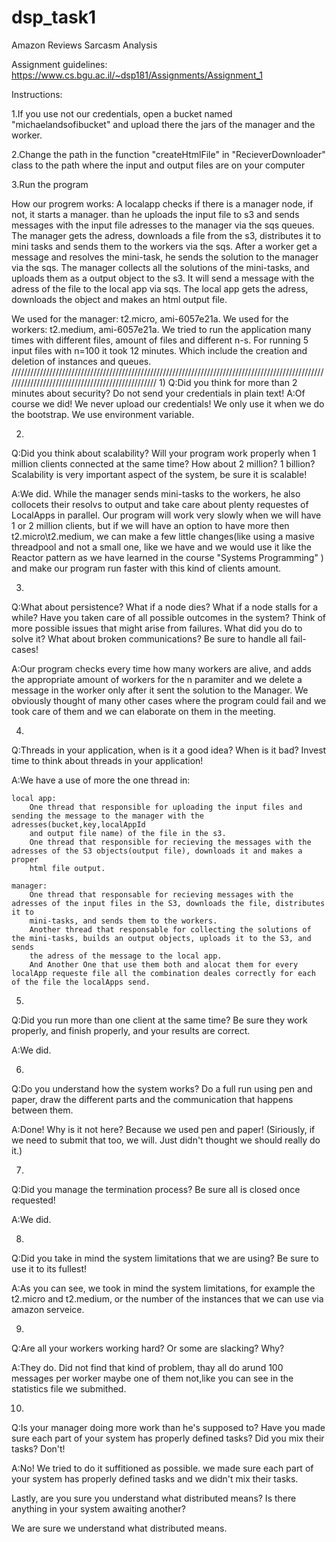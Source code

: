 # dsp_task1
Amazon Reviews Sarcasm Analysis

Assignment guidelines: https://www.cs.bgu.ac.il/~dsp181/Assignments/Assignment_1


Instructions:

1.If you use not our credentials, open a bucket named "michaelandsofibucket" and upload there the jars of the manager and the worker.

2.Change the path in the function "createHtmlFile" in "RecieverDownloader" class  to the path where the input and output files are on your computer

3.Run the program 


How our progrem works:
A localapp checks if there is a manager node, if not, it starts a manager. than he uploads the input file to s3 and sends messages with the 
input file adresses to the manager via the sqs queues.
The manager gets the adress, downloads a file from the s3, distributes it to mini tasks and sends them to the workers via the sqs.
After a worker get a message and resolves the mini-task, he sends the solution to the manager via the sqs.
The manager collects all the solutions of the mini-tasks, and uploads them as a output object to the s3. It will send a message with the adress of the 
file to the local app via sqs.
The local app gets the adress, downloads the object and makes an html output file.

We used for the manager: t2.micro, ami-6057e21a.
We used for the workers: t2.medium, ami-6057e21a.
We tried to run the application many times with different files, amount of files and different n-s.
For running 5 input files with n=100 it took 12 minutes. Which include the creation and deletion of instances and queues.
/////////////////////////////////////////////////////////////////////////////////////////////////////////////////////////////////////////////////
1)
Q:Did you think for more than 2 minutes about security? Do not send your credentials in plain text!
A:Of course we did! We never upload our credentials! We only use it when we do the bootstrap. We use environment variable.


2)
Q:Did you think about scalability? Will your program work properly when 1 million clients connected at the same time? 
	How about 2 million? 1 billion? Scalability is very important aspect of the system, be sure it is scalable!

A:We did. While the manager sends mini-tasks to the workers, he also collocets their resolvs to output and take care about plenty requestes of LocalApps in parallel.
	Our program will work very slowly when we will have 1 or 2 million clients, but if we will have an option to have more then t2.micro\t2.medium, we can 
	make a few little changes(like using a masive threadpool and not a small one, like we have and we would use it like the Reactor pattern as we have learned in the course "Systems Programming" ) 
	and make our program run faster with this kind of clients amount.


3)
Q:What about persistence? What if a node dies? What if a node stalls for a while? 
	Have you taken care of all possible outcomes in the system? Think of more possible issues that might arise from failures. What did you do to solve it? What about broken communications? Be sure to handle all fail-cases!

A:Our program checks every time how many workers are alive, and adds the appropriate amount of workers for the n paramiter and we delete a message in the worker only after it sent the solution to the Manager.
	We obviously thought of many other cases where the program could fail and we took care of them and we can elaborate on them in the meeting.


4)
Q:Threads in your application, when is it a good idea? When is it bad? Invest time to think about threads in your application!

A:We have a use of more the one thread in:
	
	local app:
		One thread that responsible for uploading the input files and sending the message to the manager with the adresses(bucket,key,localAppId
		and output file name) of the file in the s3.
		One thread that responsible for recieving the messages with the adresses of the S3 objects(output file), downloads it and makes a proper
		html file output.
	
	manager:
		One thread that responsable for recieving messages with the adresses of the input files in the S3, downloads the file, distributes it to
		mini-tasks, and sends them to the workers.
		Another thread that responsable for collecting the solutions of the mini-tasks, builds an output objects, uploads it to the S3, and sends
		the adress of the message to the local app.
		And Another One that use them both and alocat them for every localApp requeste file all the combination deales correctly for each of the file the localApps send.


5)
Q:Did you run more than one client at the same time? Be sure they work properly, and finish properly, and your results are correct.

A:We did.


6)
Q:Do you understand how the system works? Do a full run using pen and paper, draw the different parts and the communication that happens between them.

A:Done! Why is it not here? Because we used pen and paper! (Siriously, if we need to submit that too, we will. Just didn't thought we should really do it.)


7)
Q:Did you manage the termination process? Be sure all is closed once requested!

A:We did.


8)
Q:Did you take in mind the system limitations that we are using? Be sure to use it to its fullest!

A:As you can see, we took in mind the system limitations, for example the t2.micro and t2.medium, or the number of the instances that we can use via amazon serveice.


9)
Q:Are all your workers working hard? Or some are slacking? Why?

A:They do. Did not find that kind of problem, thay all do arund 100 messages per worker maybe one of them not,like you can see in the statistics file we submithed.


10)
Q:Is your manager doing more work than he's supposed to? Have you made sure each part of your system has properly defined tasks? 
	Did you mix their tasks? Don't!

A:No! We tried to do it suffitioned as possible. we made sure each part of your system has properly defined tasks and we didn't mix their tasks.


Lastly, are you sure you understand what distributed means? Is there anything in your system awaiting another?

We are sure we understand what distributed means.
		

